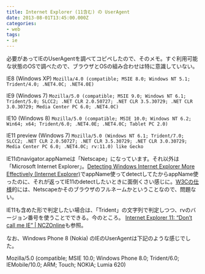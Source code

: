 ```yaml
---
title: Internet Explorer (11含む) の UserAgent
date: 2013-08-01T13:45:00.000Z
categories:
- web
tags:
- ie
---
```

必要があってIEのUserAgentを調べてコピペしたので、そのメモ。すぐ利用可能な状態のOSで調べたので、ブラウザとOSの組み合わせは特に意識していない。<!-- more -->

IE8 (Windows XP)
`Mozilla/4.0 (compatible; MSIE 8.0; Windows NT 5.1; Trident/4.0; .NET4.0C; .NET4.0E)`

IE9 (Windows 7)
`Mozilla/5.0 (compatible; MSIE 9.0; Windows NT 6.1; Trident/5.0; SLCC2; .NET CLR 2.0.50727; .NET CLR 3.5.30729; .NET CLR 3.0.30729; Media Center PC 6.0; .NET4.0C)`

IE10 (Windows 8)
`Mozilla/5.0 (compatible; MSIE 10.0; Windows NT 6.2; Win64; x64; Trident/6.0; .NET4.0E; .NET4.0C; Tablet PC 2.0)`

IE11 preview (Windows 7)
`Mozilla/5.0 (Windows NT 6.1; Trident/7.0; SLCC2; .NET CLR 2.0.50727; .NET CLR 3.5.30729; .NET CLR 3.0.30729; Media Center PC 6.0; .NET4.0C; rv:11.0) like Gecko`

IE11のnavigator.appNameは「Netscape」になっています。それ以外は「Microsoft Internet Explorer」。[Detecting Windows Internet Explorer More Effectively (Internet Explorer)](http://msdn.microsoft.com/en-us/library/ms537509&#x25;28v=vs.85&#x25;29.aspx)でappName使ってdetectしてたからappName使ったのに、それが返ってIE11のdetectしたいときに面倒くさい感じに。[W3Cの仕様](http://www.w3.org/TR/html5/webappapis.html#dom-navigator-appname)的には、Netscapeかそのブラウザのフルネームかということなので、問題ない。

IE11も含めた形で判定したい場合は、「Trident」の文字列で判定しつつ、rvのバージョン番号を使うことでできる。今のところ。 [Internet Explorer 11: “Don’t call me IE” | NCZOnline](http://www.nczonline.net/blog/2013/07/02/internet-explorer-11-dont-call-me-ie/)も参照。

なお、Windows Phone 8 (Nokia) のIEのUserAgentは下記のような感じでした。

Mozilla/5.0 (compatible; MSIE 10.0; Windows Phone 8.0; Trident/6.0; IEMobile/10.0; ARM; Touch; NOKIA; Lumia 620)
